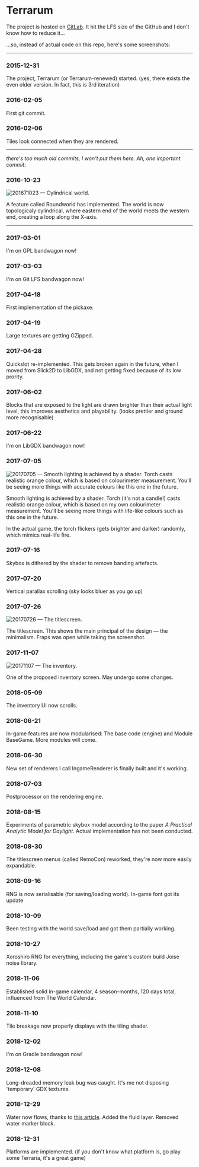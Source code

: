 # Terrarum

The project is hosted on [GitLab](https://gitlab.com/minjaesong/terrarum). It hit the LFS size of the GitHub and I don't know how to reduce it...

...so, instead of actual code on this repo, here's some screenshots:

____

### 2015-12-31

The project, Terrarum (or Terrarum-renewed) started. (yes, there exists the even older version. In fact, this is 3rd iteration)

### 2016-02-05

First git commit.

### 2016-02-06

Tiles look connected when they are rendered.

____

*there's too much old commits, I won't put them here. Ah, one important commit:*

### 2016-10-23

![201671023 — Cylindrical world.](roundworld_tapestry.png)

A feature called Roundworld has implemented. The world is now topologicaly cylindrical, where eastern end of the world meets the western end, creating a loop along the X-axis.

____

### 2017-03-01

I'm on GPL bandwagon now!

### 2017-03-03

I'm on Git LFS bandwagon now!

### 2017-04-18

First implementation of the pickaxe.

### 2017-04-19

Large textures are getting GZipped.

### 2017-04-28

Quickslot re-implemented. This gets broken again in the future, when I moved from Slick2D to LibGDX, and not getting fixed because of its low prority.

### 2017-06-02

Blocks that are exposed to the light are drawn brighter than their actual light level, this improves aesthetics and playability. (looks prettier and ground more recognisable)

### 2017-06-22

I'm on LibGDX bandwagon now!

### 2017-07-05

![20170705 — Smooth lighting is achieved by a shader. Torch casts realistic orange colour, which is based on colourimeter measurement. You'll be seeing more things with accurate colours like this one in the future.](screenshot_01.png)

Smooth lighting is achieved by a shader. Torch (it's not a candle!) casts realistic orange colour, which is based on my own colourimeter measurement. You'll be seeing more things with life-like colours such as this one in the future.

In the actual game, the torch flickers (gets brighter and darker) randomly, which mimics real-life fire.

### 2017-07-16

Skybox is dithered by the shader to remove banding artefacts.

### 2017-07-20

Vertical parallax scrolling (sky looks bluer as you go up)

### 2017-07-26

![20170726 — The titlescreen.](titlescreen_koKR.png)

The titlescreen. This shows the main principal of the design — the minimalism. Fraps was open while taking the screenshot.

### 2017-11-07

![20171107 — The inventory.](inventory_peek2.png)

One of the proposed inventory screen. May undergo some changes. 

### 2018-05-09

The inventory UI now scrolls.

### 2018-06-21

In-game features are now modularised: The base code (engine) and Module BaseGame. More modules will come.

### 2018-06-30

New set of renderers I call IngameRenderer is finally built and it's working.

### 2018-07-03

Postprocessor on the rendering engine.

### 2018-08-15

Experiments of parametric skybox model according to the paper *A Practical Analytic Model for Daylight*. Actual implementation has not been conducted.

### 2018-08-30

The titlescreen menus (called RemoCon) reworked, they're now more easily expandable.

### 2018-09-16

RNG is now serialisable (for saving/loading world). In-game font got its update

### 2018-10-09

Been testing with the world save/load and got them partially working.

### 2018-10-27

Xoroshiro RNG for everything, including the game's custom build Joise noise library.

### 2018-11-06

Established solid in-game calendar, 4 season-months, 120 days total, influenced from The World Calendar.

### 2018-11-10

Tile breakage now properly displays with the tiling shader.

### 2018-12-02

I'm on Gradle bandwagon now!

### 2018-12-08

Long-dreaded memory leak bug was caught. It's me not disposing 'temporary' GDX textures.

### 2018-12-29

Water now flows, thanks to [this article](https://w-shadow.com/blog/2009/09/01/simple-fluid-simulation/). Added the fluid layer. Removed water marker block.

### 2018-12-31

Platforms are implemented. (if you don't know what platform is, go play some Terraria, it's a great game)
